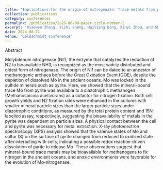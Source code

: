 ```yaml
---
title: "Implications for the origin of nitrogenase: Trace metals from pyrite as cofactors for biological nitrogen fixation"
collection: publications
category: conferences
permalink: /publication/2025-06-08-paper-title-number-5
excerpt: 'Xiaowen Zhang, Yizhi Sheng, Hailiang Dong, Xinyi Zhou, and Shuaidi Wang'
date: 2024-08-21
venue: 'Goldschmidt Conference'
---
```

Abstract

Molybdenum nitrogenase (Nif), the enzyme that catalyzes the reduction of N2 to bioavailable NH3, is recognized as the most widely distributed and oldest form of nitrogenase. The origin of Nif can be dated to an ancestor of methanogenic archaea before the Great Oxidation Event (GOE), despite the depletion of dissolved Mo in the ancient oceans. Mo was locked in the sulfide minerals such as pyrite. Here, we showed that the mineral-bound trace Mo from pyrite was available to a diazotrophic methanogen (Methanosarcina acetivorans) as a cofactor for nitrogen fixation. Both cell growth yields and N2 fixation rates were enhanced in the cultures with smaller mineral particle sizes than the larger particle sizes under diazotrophic conditions, as measured by the total protein content and 15N-labelled assay, respectively, suggesting the bioavailability of metals in the pyrite was dependent on particle sizes. A physical contact between the cell and pyrite was necessary for metal extraction. X-ray photoelectron spectroscopy (XPS) analysis showed that the valence states of Mo and sulfur (S) on the surface of pyrite changed from reduced to oxidized state after interacting with cells, indicating a possible redox reaction-driven dissolution of pyrite to release Mo. These observations suggest that mineral-bound trace metals may be bioavailable for methanogens to fix nitrogen in the ancient oceans, and anoxic environments were favorable for the evolution of Mo-nitrogenase.
